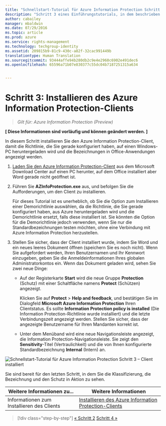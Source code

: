 ```yaml
---
title: "Schnellstart-Tutorial für Azure Information Protection Schritt 3 | Azure Rights Management"
description: "Schritt 3 eines Einführungstutorials, in dem beschrieben wird, wie Sie Microsoft Azure Information Protection in nur 4 Schritten und weniger als 15 Minuten für Ihre Organisation testen können."
author: cabailey
manager: mbaldwin
ms.date: 07/29/2016
ms.topic: article
ms.prod: azure
ms.service: rights-management
ms.technology: techgroup-identity
ms.assetid: 209815b9-81c9-430c-a82f-32cac991449b
translationtype: Human Translation
ms.sourcegitcommit: 93444affe94b280db2c9e4e2960c6902e491dec6
ms.openlocfilehash: 65596a71b07e830377c55dc04b7187251315a634


---
```


# Schritt 3: Installieren des Azure Information Protection-Clients 

>*Gilt für: Azure Information Protection (Preview)*

**[ Diese Informationen sind vorläufig und können geändert werden. ]**

In diesem Schritt installieren Sie den Azure Information Protection-Client, damit die Richtlinie, die Sie gerade konfiguriert haben, auf einen Windows-PC heruntergeladen wird und die Bezeichnungen in Office-Anwendungen angezeigt werden. 

1. [Laden Sie den Azure Information Protection-Client](https://www.microsoft.com/en-us/download/details.aspx?id=53018) aus dem Microsoft Download Center auf einen PC herunter, auf dem Office installiert aber Word gerade nicht geöffnet ist. 

2. Führen Sie **AZInfoProtection.exe** aus, und befolgen Sie die Aufforderungen, um den Client zu installieren.

    Für dieses Tutorial ist es unerheblich, ob Sie die Option zum Installieren einer Demorichtlinie auswählen, da die Richtlinie, die Sie gerade konfiguriert haben, aus Azure heruntergeladen wird und die Demorichtlinie ersetzt, falls diese installiert ist. Sie könnten die Option für die Demorichtlinie jedoch verwenden, wenn Sie nur die Standardbezeichnungen testen möchten, ohne eine Verbindung mit Azure Information Protection herzustellen. 

3. Stellen Sie sicher, dass der Client installiert wurde, indem Sie Word und ein neues leeres Dokument öffnen (speichern Sie es noch nicht). Wenn Sie aufgefordert werden, Ihren Benutzernamen und Ihr Kennwort einzugeben, geben Sie die Anmeldeinformationen Ihres globalen Administratorkontos ein. Wenn das Dokument geladen wird, sehen Sie zwei neue Dinge:

    - Auf der Registerkarte **Start** wird die neue Gruppe **Protection** (Schutz) mit einer Schaltfläche namens **Protect** (Schützen) angezeigt.

        Klicken Sie auf **Protect** > **Help and feedback**, und bestätigen Sie im Dialogfeld **Microsoft Azure Information Protection** Ihren Clientstatus. Es sollte **Information Protection policy is installed** (Die Information Protection-Richtlinie wurde installiert) und die letzte Verbindungszeit angezeigt werden. Stellen Sie sicher, dass der angezeigte Benutzername für Ihren Mandanten korrekt ist.

    - Unter dem Menüband wird eine neue Navigationsleiste angezeigt, die Information Protection-Navigationsleiste. Sie zeigt den **Sensitivity**-Titel (Vertraulichkeit) und die von Ihnen konfigurierte Standardbezeichnung **Internal** (Intern) an. 


![Schnellstart-Tutorial für Azure Information Protection Schritt 3 – Client installiert](../media/word2013-callouts.png)

Sie sind bereit für den letzten Schritt, in dem Sie die Klassifizierung, die Bezeichnung und den Schutz in Aktion zu sehen.

|Weitere Informationen zu...|Weitere Informationen|
|--------------------------------|--------------------------|
|Informationen zum Installieren des Clients|[Installieren des Azure Information Protection-Clients](info-protect-client.md)|


>[!div class="step-by-step"]
[&#171; Schritt 2](infoprotect-tutorial-step2.md)
[Schritt 4 &#187;](infoprotect-tutorial-step4.md)


<!--HONumber=Jul16_HO5-->


